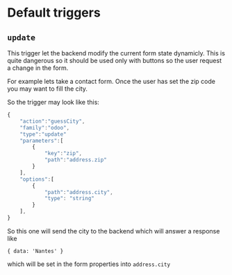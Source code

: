 # Default triggers

## `update`

This trigger let the backend modify the current form state dynamicly.
This is quite dangerous so it should be used only with buttons so the user request a change in the form.

For example lets take a contact form.
Once the user has set the zip code you may want to fill the city.

So the trigger may look like this:

```javascript
{
    "action":"guessCity",
    "family":"odoo",
    "type":"update"
    "parameters":[
        {
            "key":"zip",
            "path":"address.zip"
        }
    ],
    "options":[
        {
            "path":"address.city",
            "type": "string"
        }
    ],
}
```

So this one will send the city to the backend which will answer a response like

```javacript
{ data: 'Nantes' }
```

which will be set in the form properties into `address.city`
